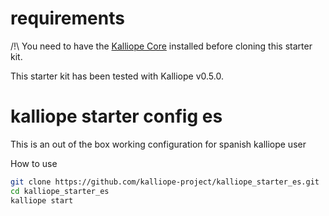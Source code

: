 # requirements
/!\ You need to have the [Kalliope Core](https://github.com/kalliope-project/kalliope) installed before cloning this starter kit.

This starter kit has been tested with Kalliope v0.5.0.

# kalliope starter config es

This is an out of the box working configuration for spanish kalliope user

How to use
 ```bash
git clone https://github.com/kalliope-project/kalliope_starter_es.git
cd kalliope_starter_es
kalliope start
```
